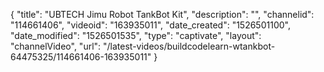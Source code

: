 {
    "title": "UBTECH Jimu Robot TankBot Kit",
    "description": "",
    "channelid": "114661406",
    "videoid": "163935011",
    "date_created": "1526501100",
    "date_modified": "1526501535",
    "type": "captivate",
    "layout": "channelVideo",
    "url": "\/latest-videos\/buildcodelearn-wtankbot-64475325\/114661406-163935011"
}